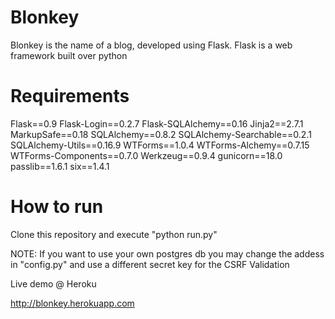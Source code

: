 Blonkey
=======

Blonkey is the name of a blog, developed using Flask. Flask is a web framework built over python

Requirements
============

Flask==0.9
Flask-Login==0.2.7
Flask-SQLAlchemy==0.16
Jinja2==2.7.1
MarkupSafe==0.18
SQLAlchemy==0.8.2
SQLAlchemy-Searchable==0.2.1
SQLAlchemy-Utils==0.16.9
WTForms==1.0.4
WTForms-Alchemy==0.7.15
WTForms-Components==0.7.0
Werkzeug==0.9.4
gunicorn==18.0
passlib==1.6.1
six==1.4.1


How to run
==========

Clone this repository and execute "python run.py"

NOTE: If you want to use your own postgres db you may change the addess in "config.py" and use a different secret key for the CSRF Validation

Live demo @ Heroku

http://blonkey.herokuapp.com